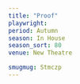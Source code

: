```yaml
---
title: "Proof"
playwright:
period: Autumn
season: In House
season_sort: 80
venue: New Theatre

smugmug: Stmczp
---
```

